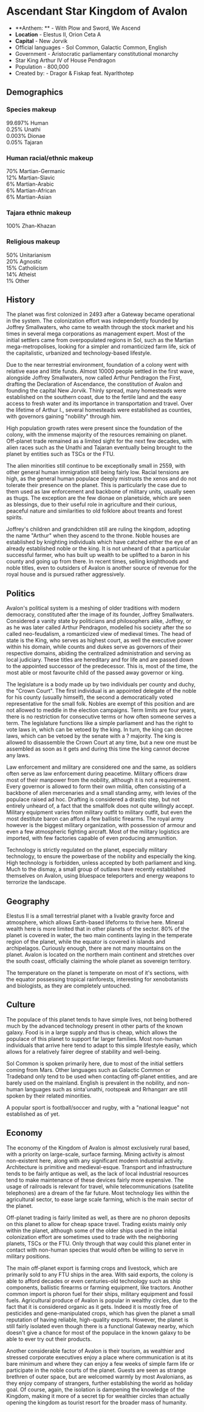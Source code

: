 # Ascendant Star Kingdom of Avalon


* **Anthem: ** - With Plow and Sword, We Ascend 
* **Location**  -  Elestus II, Orion Ceta A
* **Capital** - New Jorvik 
* Official languages -  Sol Common, Galactic Common, English 
* Government -  Aristocratic parliamentary constitutional monarchy 
* Star King   Arthur IV of House Pendragon 
* Population - 800,000 
* Created by: -  Dragor & Fiskap feat. Nyarlthotep 

## Demographics

### Species makeup

99.697% Human  
0.25% Unathi  
0.003% Dionae  
0.05% Tajaran

### Human racial/ethnic makeup

70% Martian-Germanic  
12% Martian-Slavic  
6% Martian-Arabic  
6% Martian-African  
6% Martian-Asian

### Tajara ethnic makeup

100% Zhan-Khazan

### Religious makeup

50% Unitarianism  
20% Agnostic  
15% Catholicism  
14% Atheist  
1% Other

## History

The planet was first colonized in 2493 after a Gateway became operational in the system. The colonization effort was independently founded by Joffrey Smallwaters, who came to wealth through the stock market and his times in several mega corporations as management expert. Most of the initial settlers came from overpopulated regions in Sol, such as the Martian mega-metropolises, looking for a simpler and romanticized farm life, sick of the capitalistic, urbanized and technology-based lifestyle.

Due to the near terrestrial environment, foundation of a colony went with relative ease and little funds. Almost 10000 people settled in the first wave, alongside Joffrey Smallwaters, now called Arthur Pendragon the First, drafting the Declaration of Ascendance, the constitution of Avalon and founding the capital New Jorvik. Thinly spread, many homesteads were established on the southern coast, due to the fertile land and the easy access to fresh water and its importance in transportation and travel. Over the lifetime of Arthur I., several homesteads were established as counties, with governors gaining "nobility" through him.

High population growth rates were present since the foundation of the colony, with the immense majority of the resources remaining on planet. Off-planet trade remained as a limited sight for the next few decades, with alien races such as the Unathi and Tajaran eventually being brought to the planet by entities such as TSCs or the FTU.

The alien minorities still continue to be exceptionally small in 2559, with other general human immigration still being fairly low. Racial tensions are high, as the general human populace deeply mistrusts the xenos and do not tolerate their presence on the planet. This is particularly the case due to them used as law enforcement and backbone of military units, usually seen as thugs. The exception are the few dionae on planetside, which are seen as blessings, due to their useful role in agriculture and their curious, peaceful nature and similarities to old folklore about treants and forest spirits.

Joffrey's children and grandchildren still are ruling the kingdom, adopting the name "Arthur" when they ascend to the throne. Noble houses are established by knighting individuals which have catched either the eye of an already established noble or the king. It is not unheard of that a particular successful farmer, who has built up wealth to be uplifted to a baron in his county and going up from there. In recent times, selling knighthoods and noble titles, even to outsiders of Avalon is another source of revenue for the royal house and is pursued rather aggressively.

## Politics

Avalon's political system is a meshing of older traditions with modern democracy, constituted after the image of its founder, Joffrey Smallwaters. Considered a vanity state by politicians and philosophers alike, Joffrey, or as he was later called Arthur Pendragon, modelled his society after the so called neo-feudalism, a romanticized view of medieval times. The head of state is the King, who serves as highest court, as well the executive power within his domain, while counts and dukes serve as governors of their respective domains, abiding the centralized administration and serving as local judiciary. These titles are hereditary and for life and are passed down to the appointed successor of the predecessor. This is, most of the time, the most able or most favourite child of the passed away governor or king.

The legislature is a body made up by two individuals per county and duchy, the "Crown Court". The first individual is an appointed delegate of the noble for his county (usually himself), the second a democratically voted representative for the small folk. Nobles are exempt of this position and are not allowed to meddle in the election campaigns. Term limits are four years, there is no restriction for consecutive terms or how often someone serves a term. The legislature functions like a simple parliament and has the right to vote laws in, which can be vetoed by the king. In turn, the king can decree laws, which can be vetoed by the senate with a ? majority. The king is allowed to disassemble the Crown Court at any time, but a new one must be assembled as soon as it gets and during this time the king cannot decree any laws.

Law enforcement and military are considered one and the same, as soldiers often serve as law enforcement during peacetime. Military officers draw most of their manpower from the nobility, although it is not a requirement. Every governor is allowed to form their own militia, often consisting of a backbone of alien mercenaries and a small standing army, with levies of the populace raised ad hoc. Drafting is considered a drastic step, but not entirely unheard of, a fact that the smallfolk does not quite willingly accept. Military equipment varies from military outfit to military outfit, but even the most destitute baron can afford a few ballistic firearms. The royal army however is the biggest military organization, with possession of armour and even a few atmospheric fighting aircraft. Most of the military logistics are imported, with few factories capable of even producing ammunition.

Technology is strictly regulated on the planet, especially military technology, to ensure the powerbase of the nobility and especially the king. High technology is forbidden, unless accepted by both parliament and king. Much to the dismay, a small group of outlaws have recently established themselves on Avalon, using bluespace teleporters and energy weapons to terrorize the landscape.

## Geography

Elestus II is a small terrestrial planet with a livable gravity force and atmosphere, which allows Earth-based lifeforms to thrive here. Mineral wealth here is more limited that in other planets of the sector. 80% of the planet is covered in water, the two main continents laying in the temperate region of the planet, while the equator is covered in islands and archipelagos. Curiously enough, there are not many mountains on the planet. Avalon is located on the northern main continent and stretches over the south coast, officially claiming the whole planet as sovereign territory.

The temperature on the planet is temperate on most of it's sections, with the equator possessing tropical rainforests, interesting for xenobotanists and biologists, as they are completely untouched.

## Culture

The populace of this planet tends to have simple lives, not being bothered much by the advanced technology present in other parts of the known galaxy. Food is in a large supply and thus is cheap, which allows the populace of this planet to support far larger families. Most non-human individuals that arrive here tend to adapt to this simple lifestyle easily, which allows for a relatively fairer degree of stability and well-being.

Sol Common is spoken primarily here, due to most of the initial settlers coming from Mars. Other languages such as Galactic Common or Tradeband only tend to be used when contacting off-planet entities, and are barely used on the mainland. English is prevalent in the nobility, and non-human languages such as sinta'unathi, rootspeak and Rrhangarr are still spoken by their related minorities.

A popular sport is football/soccer and rugby, with a "national league" not established as of yet.

## Economy

The economy of the Kingdom of Avalon is almost exclusively rural based, with a priority on large-scale, surface farming. Mining activity is almost non-existent here, along with any significant modern industrial activity. Architecture is primitive and medieval-esque. Transport and infrastructure tends to be fairly antique as well, as the lack of local industrial resources tend to make maintenance of these devices fairly more expensive. The usage of railroads is relevant for travel, while telecommunications (satellite telephones) are a dream of the far future. Most technology lies within the agricultural sector, to ease large scale farming, which is the main sector of the planet.

Off-planet trading is fairly limited as well, as there are no phoron deposits on this planet to allow for cheap space travel. Trading exists mainly only within the planet, although some of the older ships used in the initial colonization effort are sometimes used to trade with the neighboring planets, TSCs or the FTU. Only through that way could this planet enter in contact with non-human species that would often be willing to serve in military positions.

The main off-planet export is farming crops and livestock, which are primarily sold to any FTU ships in the area. With said exports, the colony is able to afford decades or even centuries-old technology such as ship components, ballistic firearms or farming equipment, like tractors. Another common import is phoron fuel for their ships, military equipment and fossil fuels. Agricultural produce of Avalon is popular in wealthy circles, due to the fact that it is considered organic as it gets. Indeed it is mostly free of pesticides and gene-manipulated crops, which has given the planet a small reputation of having reliable, high-quality exports. However, the planet is still fairly isolated even though there is a functional Gateway nearby, which doesn't give a chance for most of the populace in the known galaxy to be able to ever try out their products.

Another considerable factor of Avalon is their tourism, as wealthier and stressed corporate executives enjoy a place where communication is at its bare minimum and where they can enjoy a few weeks of simple farm life or participate in the noble courts of the planet. Guests are seen as strange brethren of outer space, but are welcomed warmly by most Avalonians, as they enjoy company of strangers, further establishing the world as holiday goal. Of course, again, the isolation is dampening the knowledge of the Kingdom, making it more of a secret tip for wealthier circles than actually opening the kingdom as tourist resort for the broader mass of humanity.  
